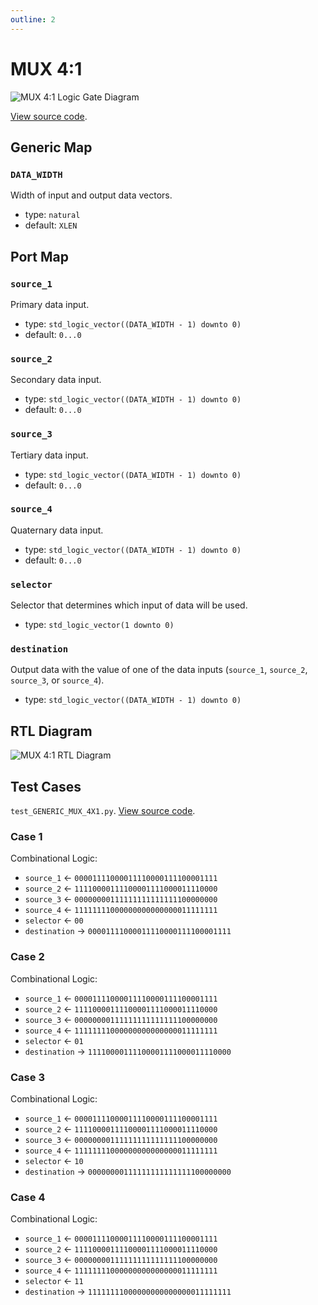 ```yaml
---
outline: 2
---
```


# MUX 4:1 <Badge type="info" text="GENERIC_MUX_4X1.vhd"/>

![MUX 4:1 Logic Gate Diagram](/images/referencia/componentes/generic_mux_4x1.drawio.svg)

[View source code](https://github.com/pfeinsper/24a-CTI-RISCV/blob/main/src/GENERIC_MUX_4X1.vhd).

## Generic Map

### `DATA_WIDTH`

Width of input and output data vectors.

- type: `natural`
- default: `XLEN`

## Port Map

### `source_1`

Primary data input.

- type: `std_logic_vector((DATA_WIDTH - 1) downto 0)`
- default: `0...0`

### `source_2`

Secondary data input.

- type: `std_logic_vector((DATA_WIDTH - 1) downto 0)`
- default: `0...0`

### `source_3`

Tertiary data input.

- type: `std_logic_vector((DATA_WIDTH - 1) downto 0)`
- default: `0...0`

### `source_4`

Quaternary data input.

- type: `std_logic_vector((DATA_WIDTH - 1) downto 0)`
- default: `0...0`

### `selector`

Selector that determines which input of data will be used.

- type: `std_logic_vector(1 downto 0)`

### `destination`

Output data with the value of one of the data inputs (`source_1`, `source_2`, `source_3`, or `source_4`).

- type: `std_logic_vector((DATA_WIDTH - 1) downto 0)`

## RTL Diagram

![MUX 4:1 RTL Diagram](/images/referencia/componentes/generic_mux_4x1_netlist.svg)

## Test Cases

`test_GENERIC_MUX_4X1.py`.
[View source code](https://github.com/pfeinsper/24a-CTI-RISCV/blob/main/test/test_GENERIC_MUX_4X1.py).

### Case 1

Combinational Logic:

- `source_1` &larr; `00001111000011110000111100001111`
- `source_2` &larr; `11110000111100001111000011110000`
- `source_3` &larr; `00000000111111111111111100000000`
- `source_4` &larr; `11111111000000000000000011111111`
- `selector` &larr; `00`
- `destination` &rarr; `00001111000011110000111100001111`

### Case 2

Combinational Logic:

- `source_1` &larr; `00001111000011110000111100001111`
- `source_2` &larr; `11110000111100001111000011110000`
- `source_3` &larr; `00000000111111111111111100000000`
- `source_4` &larr; `11111111000000000000000011111111`
- `selector` &larr; `01`
- `destination` &rarr; `11110000111100001111000011110000`

### Case 3

Combinational Logic:

- `source_1` &larr; `00001111000011110000111100001111`
- `source_2` &larr; `11110000111100001111000011110000`
- `source_3` &larr; `00000000111111111111111100000000`
- `source_4` &larr; `11111111000000000000000011111111`
- `selector` &larr; `10`
- `destination` &rarr; `00000000111111111111111100000000`

### Case 4

Combinational Logic:

- `source_1` &larr; `00001111000011110000111100001111`
- `source_2` &larr; `11110000111100001111000011110000`
- `source_3` &larr; `00000000111111111111111100000000`
- `source_4` &larr; `11111111000000000000000011111111`
- `selector` &larr; `11`
- `destination` &rarr; `11111111000000000000000011111111`

